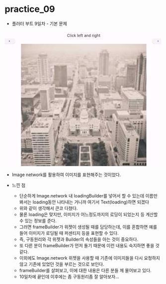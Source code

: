 # practice_09

- 플러터 부트 9일차 - 기본 문제

![image-20240201222209597](README.assets/image-20240201222209597.png)

- Image network를 활용하여 이미지를 표현해주는 것이었다. 



- 느낀 점 
  - 단순하게 Image.network 내 loadingBuilder를 넣어서 할 수 있는데 이름만 봐서는 loading동안 나타내는  거니까 여기서 Text(loading)하면 되겠다 
  - 위와 같이 생각해서 큰코 다쳤다. 
  - 물론 loading은 맞지만, 이미지가 어느정도까지의 로딩이 되었는지 등 계산할 수 있는 정보를 준다. 
  - 그러면 frameBuilder가 위젯이 생성될 때를 담당하는데, 이를 혼합하면 예를 들어 이미지가 로딩될 때 퍼센티지 등을 표현할 수 있다.
  - 즉, 구동원리와 각 위젯과 Builder의 속성들을 아는 것이 중요하다. 
  - 또 다른 분이 frameBuilder가 먼저 돌기 때문에 이런 내용도 숙지하면 좋을 것 같다. 
  - 이외에도 Image.network 위젯을 사용할 때 기존에 이미지들을 다시 요청하지 않고 기존에 있었던 것을 부르는 것으로 보인다. 
  - frameBuilder를 살펴보고, 이에 대한 내용은 다른 분들 께 물어보고 있다. 
  - 10일차에  끝인데 이후에는 좀 구동원리좀 잘 알아보자...